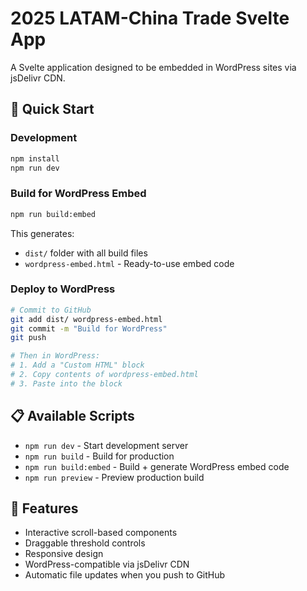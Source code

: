 # 2025 LATAM-China Trade Svelte App

A Svelte application designed to be embedded in WordPress sites via jsDelivr CDN.

## 🚀 Quick Start

### Development
```bash
npm install
npm run dev
```

### Build for WordPress Embed
```bash
npm run build:embed
```

This generates:
- `dist/` folder with all build files
- `wordpress-embed.html` - Ready-to-use embed code

### Deploy to WordPress
```bash
# Commit to GitHub
git add dist/ wordpress-embed.html
git commit -m "Build for WordPress"
git push

# Then in WordPress:
# 1. Add a "Custom HTML" block
# 2. Copy contents of wordpress-embed.html
# 3. Paste into the block
```

## 📋 Available Scripts

- `npm run dev` - Start development server
- `npm run build` - Build for production
- `npm run build:embed` - Build + generate WordPress embed code
- `npm run preview` - Preview production build

## 🎯 Features

- Interactive scroll-based components
- Draggable threshold controls
- Responsive design
- WordPress-compatible via jsDelivr CDN
- Automatic file updates when you push to GitHub